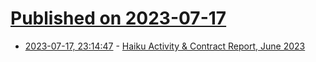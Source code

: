# [Published on 2023-07-17](index.md)

* [2023-07-17, 23:14:47](https://lobste.rs/s/24o20f/haiku_activity_contract_report_june_2023) - [Haiku Activity & Contract Report, June 2023](https://www.haiku-os.org/blog/waddlesplash/2023-07-14_haiku_activity_contract_report_june_2023/)
